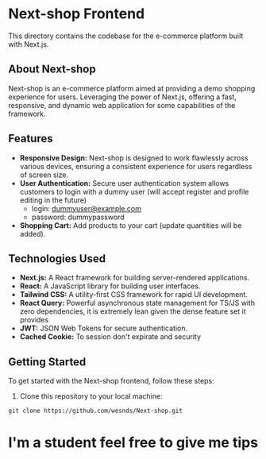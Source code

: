 # Next-shop Frontend

This directory contains the codebase for the e-commerce platform built with Next.js.

## About Next-shop

Next-shop is an e-commerce platform aimed at providing a demo shopping experience for users. 
Leveraging the power of Next.js, offering a fast, responsive, and dynamic web application for some capabilities of the framework.

## Features

- **Responsive Design:** Next-shop is designed to work flawlessly across various devices, ensuring a consistent experience for users regardless of screen size.
- **User Authentication:** Secure user authentication system allows customers to login with a dummy user (will accept register and profile editing in the future)
   * login: dummyuser@example.com
   * password: dummypassword
- **Shopping Cart:** Add products to your cart (update quantities will be added).

## Technologies Used

- **Next.js:** A React framework for building server-rendered applications.
- **React:** A JavaScript library for building user interfaces.
- **Tailwind CSS:** A utility-first CSS framework for rapid UI development.
- **React Query:** Powerful asynchronous state management for TS/JS with zero dependencies, it is extremely lean given the dense feature set it provides
- **JWT:** JSON Web Tokens for secure authentication.
- **Cached Cookie:** To session don't expirate and security

## Getting Started

To get started with the Next-shop frontend, follow these steps:

1. Clone this repository to your local machine:

```bash
git clone https://github.com/wesnds/Next-shop.git
````

# I'm a student feel free to give me tips
